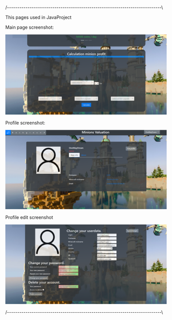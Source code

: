 /---------------------------------------------------------------------------\

This pages used in JavaProject

Main page screenshot:

![Client get token](https://github.com/OneWayDream/Javalab_3/blob/main/8/MainPage.png?raw=true)

Profile screenshot:

![Client send data](https://github.com/OneWayDream/Javalab_3/blob/main/8/Profile.png?raw=true)

Profile edit screenshot

![Tomcat Session Storage](https://github.com/OneWayDream/Javalab_3/blob/main/8/Profile-Edit.png?raw=true)

/---------------------------------------------------------------------------\
